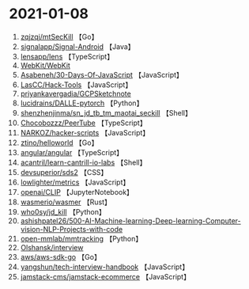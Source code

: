 # 2021-01-08

1. [zqjzqj/mtSecKill](https://github.com/zqjzqj/mtSecKill) 【Go】
2. [signalapp/Signal-Android](https://github.com/signalapp/Signal-Android) 【Java】
3. [lensapp/lens](https://github.com/lensapp/lens) 【TypeScript】
4. [WebKit/WebKit](https://github.com/WebKit/WebKit) 
5. [Asabeneh/30-Days-Of-JavaScript](https://github.com/Asabeneh/30-Days-Of-JavaScript) 【JavaScript】
6. [LasCC/Hack-Tools](https://github.com/LasCC/Hack-Tools) 【JavaScript】
7. [priyankavergadia/GCPSketchnote](https://github.com/priyankavergadia/GCPSketchnote) 
8. [lucidrains/DALLE-pytorch](https://github.com/lucidrains/DALLE-pytorch) 【Python】
9. [shenzhenjinma/sn_jd_tb_tm_maotai_seckill](https://github.com/shenzhenjinma/sn_jd_tb_tm_maotai_seckill) 【Shell】
10. [Chocobozzz/PeerTube](https://github.com/Chocobozzz/PeerTube) 【TypeScript】
11. [NARKOZ/hacker-scripts](https://github.com/NARKOZ/hacker-scripts) 【JavaScript】
12. [ztino/helloworld](https://github.com/ztino/helloworld) 【Go】
13. [angular/angular](https://github.com/angular/angular) 【TypeScript】
14. [acantril/learn-cantrill-io-labs](https://github.com/acantril/learn-cantrill-io-labs) 【Shell】
15. [devsuperior/sds2](https://github.com/devsuperior/sds2) 【CSS】
16. [lowlighter/metrics](https://github.com/lowlighter/metrics) 【JavaScript】
17. [openai/CLIP](https://github.com/openai/CLIP) 【JupyterNotebook】
18. [wasmerio/wasmer](https://github.com/wasmerio/wasmer) 【Rust】
19. [who0sy/jd_kill](https://github.com/who0sy/jd_kill) 【Python】
20. [ashishpatel26/500-AI-Machine-learning-Deep-learning-Computer-vision-NLP-Projects-with-code](https://github.com/ashishpatel26/500-AI-Machine-learning-Deep-learning-Computer-vision-NLP-Projects-with-code) 
21. [open-mmlab/mmtracking](https://github.com/open-mmlab/mmtracking) 【Python】
22. [Olshansk/interview](https://github.com/Olshansk/interview) 
23. [aws/aws-sdk-go](https://github.com/aws/aws-sdk-go) 【Go】
24. [yangshun/tech-interview-handbook](https://github.com/yangshun/tech-interview-handbook) 【JavaScript】
25. [jamstack-cms/jamstack-ecommerce](https://github.com/jamstack-cms/jamstack-ecommerce) 【JavaScript】
